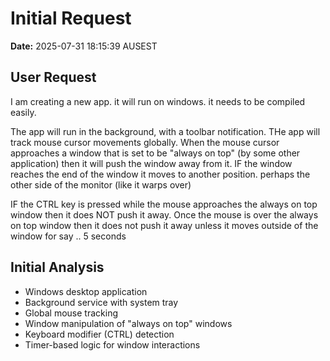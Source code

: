 # Initial Request

**Date:** 2025-07-31 18:15:39 AUSEST

## User Request

I am creating a new app. it will run on windows. it needs to be compiled easily.

The app will run in the background, with a toolbar notification.
THe app will track mouse cursor movements globally. When the mouse cursor approaches a window that is set to be "always on top" (by some other application) then  it will push the window away from it. IF the window reaches the end of the window it moves to another position. perhaps the other side of the monitor (like it warps over)

IF the CTRL key is pressed while the mouse approaches the always on top window then it does NOT push it away. Once the mouse is over the always on top window then it does not push it away unless it moves outside of the window for say .. 5 seconds

## Initial Analysis
- Windows desktop application
- Background service with system tray
- Global mouse tracking
- Window manipulation of "always on top" windows
- Keyboard modifier (CTRL) detection
- Timer-based logic for window interactions